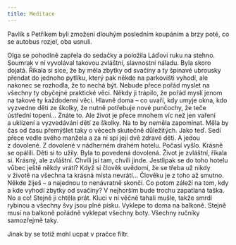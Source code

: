 ```yaml
---
title: Meditace
---
```


Pavlík s Petříkem byli zmoženi dlouhým posledním koupáním a brzy poté, co se autobus rozjel, oba usnuli.

Olga se pohodlně zapřela do sedačky a položila Láďovi ruku na stehno. Soumrak v ní vyvolával takovou zvláštní, slavnostní náladu. Byla skoro dojatá. Říkala si sice, že by měla zbytky od svačiny a ty špinavé ubrousky přendat do jednoho pytlíku, který pak někde na parkovišti vyhodí, ale nakonec se rozhodla, že to nechá být. Nebude přece pořád myslet na všechny ty obyčejné praktické věci. Někdy ji trápilo, že pořád myslí jenom na takové ty každodenní věci. Hlavně doma – co uvaří, kdy umyje okna, kdo vyzvedne děti ze školky, že nutně potřebuje nové punčochy, že teče ústřední topení… Znáte to. Ale život je přece mnohem víc než jen vaření a uklízení a vyzvedávání dětí ze školky. Na to by neměla zapomínat. Měla by čas od času přemýšlet taky o věcech skutečně důležitých. Jako teď. Sedí přece vedle svého manžela a za ní spí její dvě zdravé děti. A jedou z dovolené. Z dovolené v nádherném drahém hotelu. Počasí vyšlo. Krásně se opálili. Děti si to užily. Byla to povedená dovolená. Život je zvláštní, říkala si. Krásný, ale zvláštní. Chvíli jsi tam, chvíli jinde. Jestlipak se do toho hotelu vůbec ještě někdy vrátí? Když si člověk uvědomí, že se třeba už nikdy v životě na všechna ta krásná místa nevrátí… Člověku je z toho až smutno. Někde žiješ – a najednou to nenávratně skončí. Co potom záleží na tom, kdy a kde vyhodí zbytky od svačiny? V nejhorším bude trochu zapatlaná taška. No a co! Stejně ji chtěla prát. Kluci v ní věčně tahali mušle, takže smrdí rybinou a všechny švy jsou plné písku. Vyklepe to doma na balkoně. Stejně musí na balkoně pořádně vyklepat všechny boty. Všechny ručníky samozřejmě taky.

Jinak by se totiž mohl ucpat v pračce filtr.
